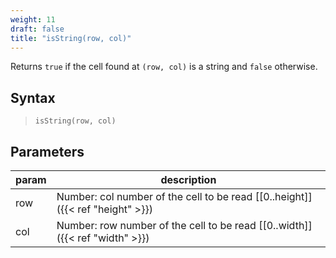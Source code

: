 ```yaml
---
weight: 11
draft: false
title: "isString(row, col)"
---
```


Returns `true` if the cell found at `(row, col)` is a string and `false` otherwise.

## Syntax

> `isString(row, col)`

## Parameters

| param    | description                                                                     |
|----------|---------------------------------------------------------------------------------|
| row      | Number: col number of the cell to be read [\[0..height\]]({{< ref "height" >}}) |
| col      | Number: row number of the cell to be read [\[0..width\]]({{< ref "width" >}})   |